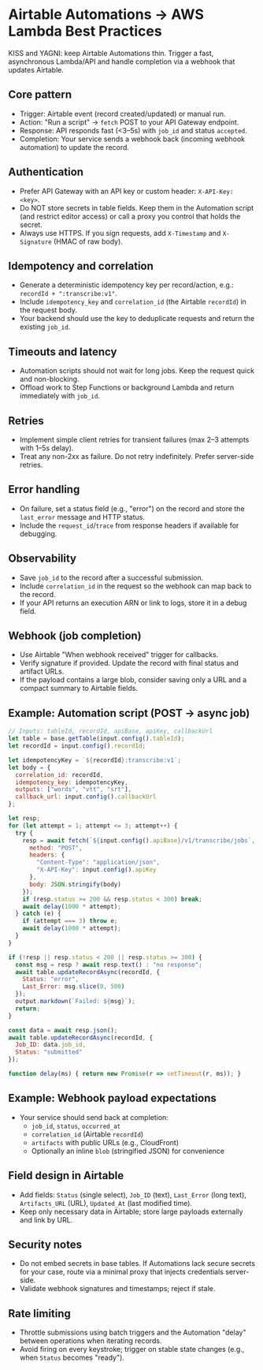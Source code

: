 # Airtable Automations → AWS Lambda Best Practices

KISS and YAGNI: keep Airtable Automations thin. Trigger a fast, asynchronous Lambda/API and handle completion via a webhook that updates Airtable.

## Core pattern
- Trigger: Airtable event (record created/updated) or manual run.
- Action: "Run a script" → `fetch` POST to your API Gateway endpoint.
- Response: API responds fast (<3–5s) with `job_id` and status `accepted`.
- Completion: Your service sends a webhook back (incoming webhook automation) to update the record.

## Authentication
- Prefer API Gateway with an API key or custom header: `X-API-Key: <key>`.
- Do NOT store secrets in table fields. Keep them in the Automation script (and restrict editor access) or call a proxy you control that holds the secret.
- Always use HTTPS. If you sign requests, add `X-Timestamp` and `X-Signature` (HMAC of raw body).

## Idempotency and correlation
- Generate a deterministic idempotency key per record/action, e.g.: `recordId + ":transcribe:v1"`.
- Include `idempotency_key` and `correlation_id` (the Airtable `recordId`) in the request body.
- Your backend should use the key to deduplicate requests and return the existing `job_id`.

## Timeouts and latency
- Automation scripts should not wait for long jobs. Keep the request quick and non-blocking.
- Offload work to Step Functions or background Lambda and return immediately with `job_id`.

## Retries
- Implement simple client retries for transient failures (max 2–3 attempts with 1–5s delay).
- Treat any non-2xx as failure. Do not retry indefinitely. Prefer server-side retries.

## Error handling
- On failure, set a status field (e.g., "error") on the record and store the `last_error` message and HTTP status.
- Include the `request_id`/`trace` from response headers if available for debugging.

## Observability
- Save `job_id` to the record after a successful submission.
- Include `correlation_id` in the request so the webhook can map back to the record.
- If your API returns an execution ARN or link to logs, store it in a debug field.

## Webhook (job completion)
- Use Airtable "When webhook received" trigger for callbacks.
- Verify signature if provided. Update the record with final status and artifact URLs.
- If the payload contains a large blob, consider saving only a URL and a compact summary to Airtable fields.

## Example: Automation script (POST → async job)
```javascript
// Inputs: tableId, recordId, apiBase, apiKey, callbackUrl
let table = base.getTable(input.config().tableId);
let recordId = input.config().recordId;

let idempotencyKey = `${recordId}:transcribe:v1`;
let body = {
  correlation_id: recordId,
  idempotency_key: idempotencyKey,
  outputs: ["words", "vtt", "srt"],
  callback_url: input.config().callbackUrl
};

let resp;
for (let attempt = 1; attempt <= 3; attempt++) {
  try {
    resp = await fetch(`${input.config().apiBase}/v1/transcribe/jobs`, {
      method: "POST",
      headers: {
        "Content-Type": "application/json",
        "X-API-Key": input.config().apiKey
      },
      body: JSON.stringify(body)
    });
    if (resp.status >= 200 && resp.status < 300) break;
    await delay(1000 * attempt);
  } catch (e) {
    if (attempt === 3) throw e;
    await delay(1000 * attempt);
  }
}

if (!resp || resp.status < 200 || resp.status >= 300) {
  const msg = resp ? await resp.text() : "no response";
  await table.updateRecordAsync(recordId, {
    Status: "error",
    Last_Error: msg.slice(0, 500)
  });
  output.markdown(`Failed: ${msg}`);
  return;
}

const data = await resp.json();
await table.updateRecordAsync(recordId, {
  Job_ID: data.job_id,
  Status: "submitted"
});

function delay(ms) { return new Promise(r => setTimeout(r, ms)); }
```

## Example: Webhook payload expectations
- Your service should send back at completion:
  - `job_id`, `status`, `occurred_at`
  - `correlation_id` (Airtable `recordId`)
  - `artifacts` with public URLs (e.g., CloudFront)
  - Optionally an inline `blob` (stringified JSON) for convenience

## Field design in Airtable
- Add fields: `Status` (single select), `Job_ID` (text), `Last_Error` (long text), `Artifacts_URL` (URL), `Updated_At` (last modified time).
- Keep only necessary data in Airtable; store large payloads externally and link by URL.

## Security notes
- Do not embed secrets in base tables. If Automations lack secure secrets for your case, route via a minimal proxy that injects credentials server-side.
- Validate webhook signatures and timestamps; reject if stale.

## Rate limiting
- Throttle submissions using batch triggers and the Automation "delay" between operations when iterating records.
- Avoid firing on every keystroke; trigger on stable state changes (e.g., when `Status` becomes "ready").


